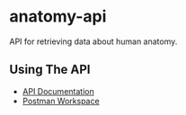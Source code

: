 # anatomy-api
API for retrieving data about human anatomy.

## Using The API
* [API Documentation](https://anatomy-api.herokuapp.com/swagger-ui.html)
* [Postman Workspace](https://galactic-desert-643697.postman.co/workspace/Anatomy-API~9990b27b-34bc-4ca1-ae72-338358457055/overview)
